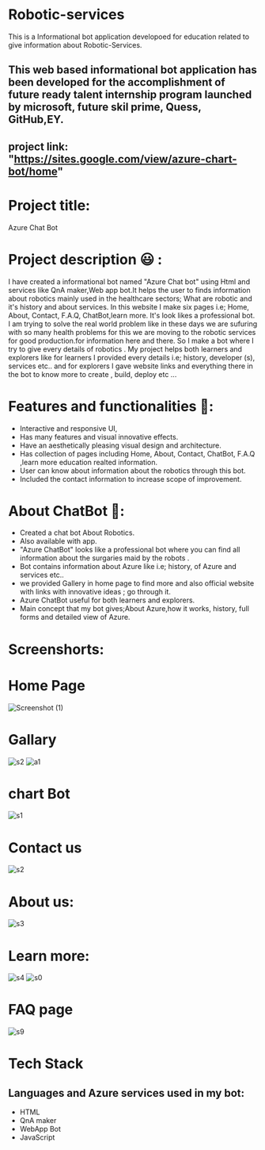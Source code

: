 # Robotic-services
This is a Informational bot application developoed for education related to give information about Robotic-Services.

## This web based informational bot application has been developed for the accomplishment of future ready talent internship program launched by microsoft, future skil prime, Quess, GitHub,EY.
## project link: "https://sites.google.com/view/azure-chart-bot/home"
# Project title:
   Azure Chat Bot
# Project description 😃 :
I have created a informational bot named "Azure Chat bot" using Html and services like QnA maker,Web app bot.It helps the user to finds information about robotics mainly used in the healthcare sectors; What are robotic  and it's history and about services. In this website I make six pages i.e; Home, About, Contact, F.A.Q, ChatBot,learn more. It's look likes a professional bot. I am trying to solve the real world problem like in these days we are sufuring with so many health problems for this we are moving to the robotic services for good  production.for information here and there. So I make a bot where I try to give every details of robotics . My project helps both learners and explorers like for learners I provided every details i.e; history, developer (s), services etc.. and for explorers I gave website links and everything there in the bot to know more to create , build, deploy etc ...

# Features and functionalities 🧐:
 - Interactive and responsive UI,
 - Has many features and visual innovative effects.
 - Have an aesthetically pleasing visual design and architecture.
 - Has collection of pages including Home, About, Contact, ChatBot, F.A.Q ,learn more education  realted information.
- User can know about information about the robotics through this bot.
 - Included the contact information to increase scope of improvement.

# About ChatBot 💬:
- Created a chat bot About Robotics.
- Also available with app.
- "Azure ChatBot" looks like a professional bot where you can find all information about the surgaries maid by the robots .
- Bot contains information about Azure like i.e; history, of Azure and services etc..
- we provided Gallery in home page to find more and also official website with links with innovative ideas ; go through it.
- Azure ChatBot useful for both learners and explorers.
- Main concept that my bot gives;About Azure,how it works, history, full forms and detailed view of Azure.
# Screenshorts:

# Home Page

![Screenshot (1)](https://user-images.githubusercontent.com/114461199/192855686-60083000-85e6-4403-b0b8-b514b4dbfe50.png)

# Gallary

![s2](https://user-images.githubusercontent.com/114461199/192852330-356df3db-d237-4800-9dfc-da96973ce6e0.png)
![a1](https://user-images.githubusercontent.com/114461199/192856158-23280c78-57e3-4b69-a94e-ffbd6f723fb8.png)

# chart Bot

![s1](https://user-images.githubusercontent.com/114461199/192850881-729141d4-c6e6-4fe9-b900-26765429d63d.png)

# Contact us

![s2](https://user-images.githubusercontent.com/114461199/192852468-dee23d54-4137-4e32-af82-c00cf7a8febc.png)

# About us:

![s3](https://user-images.githubusercontent.com/114461199/192852985-452aecd4-3432-43f4-8da9-f3bbe58b9d92.png)

# Learn more:

![s4](https://user-images.githubusercontent.com/114461199/192853140-0a674493-2614-4b79-bd08-c24dd1c73a07.png)
![s0](https://user-images.githubusercontent.com/114461199/192853912-587ccaa2-1780-4c50-97be-46ca57145544.png)

# FAQ page

![s9](https://user-images.githubusercontent.com/114461199/192855136-802c463e-d591-43d6-8dd8-44d9ef3fd963.png)





# Tech Stack


## Languages and Azure services used in my bot:
- HTML
- QnA maker
- WebApp Bot
- JavaScript












